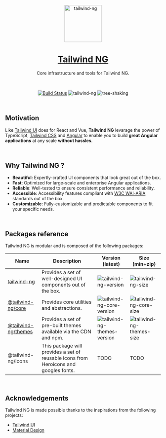 <div align="center">
  <a href="https://tailwind-ng.com/">
    <img src="https://ngxtw-assets.pages.dev/ngxtw-logo-doc.png" alt="tailwind-ng" height="120" />
    <h1>Tailwind NG</h1>
  </a>
</div>

<div align="center">
Core infrastructure and tools for Tailwind NG.
<br/>
<br/>
<br/>

[![Build Status](https://dev.azure.com/artandev/Labs/_apis/build/status%2Ftailwind-ng-core?branchName=next)](https://dev.azure.com/artandev/Labs/_build/latest?definitionId=2&branchName=main)
![tailwind-ng](https://badgen.net/bundlephobia/minzip/tailwind-ng) ![tree-shaking](https://badgen.net/bundlephobia/tree-shaking/@tailwind-ng/core)

</div>
<br/>

## Motivation

Like [Tailwind UI](https://tailwindui.com/) does for React and Vue, **Tailwind NG** levarage the power of TypeScript, [Tailwind CSS](https://tailwindcss.com/)
and [Angular](https://angular.dev) to enable you to build **great Angular applications** at any scale **without hassles**.

<br/>

## Why Tailwind NG ?

- **Beautiful**: Expertly-crafted UI components that look great out of the box.
- **Fast**: Optimized for large-scale and enterprise Angular applications.
- **Reliable**: Well-tested to ensure consistent performance and reliability.
- **Accessible**: Accessibility features compliant with [W3C WAI-ARIA](https://www.w3.org/TR/wai-aria/) standards out of the box.
- **Customizable**: Fully-customizable and predictable components to fit your specific needs.

<br/>

## Packages reference

Tailwind NG is modular and is composed of the following packages:

| Name                                          | Description                                                                          | Version (latest)                                          | Size (min+zip)                                        |
| --------------------------------------------- | ------------------------------------------------------------------------------------ | --------------------------------------------------------- | ----------------------------------------------------- |
| [tailwind-ng][tailwind-ng-npm]                | Provides a set of well-designed UI components out of the box.                        | ![tailwind-ng-version][tailwind-ng-version]               | ![tailwind-ng-size][tailwind-ng-minzip]               |
| [@tailwind-ng/core][tailwind-ng-core-npm]     | Provides core utilities and abstractions.                                            | ![tailwind-ng-core-version][tailwind-ng-core-version]     | ![tailwind-ng-core-size][tailwind-ng-core-minzip]     |
| [@tailwind-ng/themes][tailwind-ng-themes-npm] | Provides a set of pre-built themes available via the CDN and npm.                    | ![tailwind-ng-themes-version][tailwind-ng-themes-version] | ![tailwind-ng-themes-size][tailwind-ng-themes-minzip] |
| @tailwind-ng/icons                            | This package will provides a set of reusable icons from Heroicons and googles fonts. | TODO                                                      | TODO                                                  |

<br/>

## Acknowledgements

Tailwind NG is made possible thanks to the inspirations from the following projects:

- [Tailwind UI](https://tailwindui.com/)
- [Material Design](https://m3.material.io/)

[tailwind-ng-version]: https://badgen.net/npm/v/tailwind-ng
[tailwind-ng-npm]: https://www.npmjs.com/package/tailwind-ng
[tailwind-ng-minzip]: https://badgen.net/bundlephobia/minzip/tailwind-ng
[tailwind-ng-core-npm]: https://www.npmjs.com/package/@tailwind-ng/core
[tailwind-ng-core-version]: https://badgen.net/npm/v/@tailwind-ng/core
[tailwind-ng-core-minzip]: https://badgen.net/bundlephobia/minzip/@tailwind-ng/core@latest
[tailwind-ng-themes-npm]: https://www.npmjs.com/package/@tailwind-ng/themes
[tailwind-ng-themes-version]: https://badgen.net/npm/v/@tailwind-ng/themes
[tailwind-ng-themes-minzip]: https://badgen.net/bundlephobia/minzip/@tailwind-ng/themes@latest
